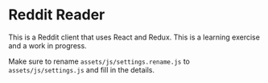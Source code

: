 # Reddit Reader

This is a Reddit client that uses React and Redux. This is a learning exercise and a work in progress.

Make sure to rename `assets/js/settings.rename.js` to `assets/js/settings.js` and fill in the details.
